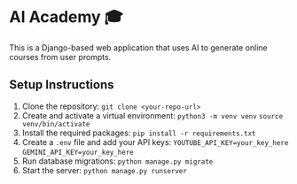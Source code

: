 # AI Academy 🎓

This is a Django-based web application that uses AI to generate online courses from user prompts.

## Setup Instructions

1.  Clone the repository:
    `git clone <your-repo-url>`
2.  Create and activate a virtual environment:
    `python3 -m venv venv`
    `source venv/bin/activate`
3.  Install the required packages:
    `pip install -r requirements.txt`
4.  Create a `.env` file and add your API keys:
    `YOUTUBE_API_KEY=your_key_here`
    `GEMINI_API_KEY=your_key_here`
5.  Run database migrations:
    `python manage.py migrate`
6.  Start the server:
    `python manage.py runserver`